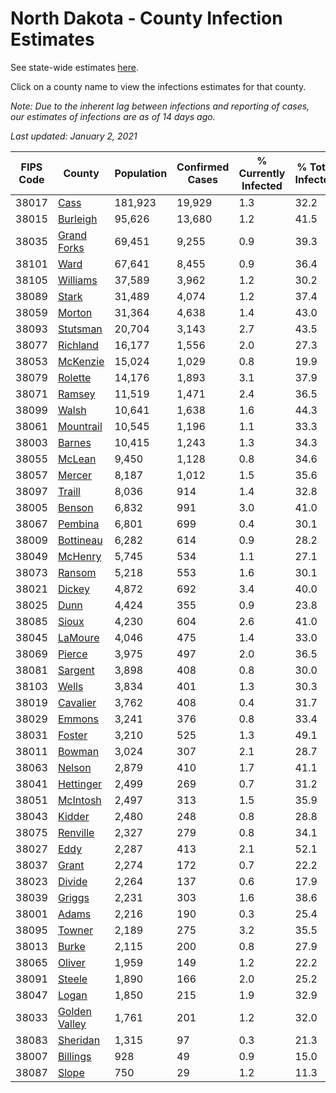 # North Dakota - County Infection Estimates

See state-wide estimates [here](/infections/us-nd).

Click on a county name to view the infections estimates for that county.

*Note: Due to the inherent lag between infections and reporting of cases, our estimates of infections are as of 14 days ago.*

*Last updated: January 2, 2021*

|   FIPS Code |                         County |   Population |   Confirmed Cases |   % Currently Infected |   % Total Infected |
|-------------|--------------------------------|--------------|-------------------|------------------------|--------------------|
|       38017 |                   [Cass](cass) |      181,923 |            19,929 |                    1.3 |               32.2 |
|       38015 |           [Burleigh](burleigh) |       95,626 |            13,680 |                    1.2 |               41.5 |
|       38035 |     [Grand Forks](grand-forks) |       69,451 |             9,255 |                    0.9 |               39.3 |
|       38101 |                   [Ward](ward) |       67,641 |             8,455 |                    0.9 |               36.4 |
|       38105 |           [Williams](williams) |       37,589 |             3,962 |                    1.2 |               30.2 |
|       38089 |                 [Stark](stark) |       31,489 |             4,074 |                    1.2 |               37.4 |
|       38059 |               [Morton](morton) |       31,364 |             4,638 |                    1.4 |               43.0 |
|       38093 |           [Stutsman](stutsman) |       20,704 |             3,143 |                    2.7 |               43.5 |
|       38077 |           [Richland](richland) |       16,177 |             1,556 |                    2.0 |               27.3 |
|       38053 |           [McKenzie](mckenzie) |       15,024 |             1,029 |                    0.8 |               19.9 |
|       38079 |             [Rolette](rolette) |       14,176 |             1,893 |                    3.1 |               37.9 |
|       38071 |               [Ramsey](ramsey) |       11,519 |             1,471 |                    2.4 |               36.5 |
|       38099 |                 [Walsh](walsh) |       10,641 |             1,638 |                    1.6 |               44.3 |
|       38061 |         [Mountrail](mountrail) |       10,545 |             1,196 |                    1.1 |               33.3 |
|       38003 |               [Barnes](barnes) |       10,415 |             1,243 |                    1.3 |               34.3 |
|       38055 |               [McLean](mclean) |        9,450 |             1,128 |                    0.8 |               34.6 |
|       38057 |               [Mercer](mercer) |        8,187 |             1,012 |                    1.5 |               35.6 |
|       38097 |               [Traill](traill) |        8,036 |               914 |                    1.4 |               32.8 |
|       38005 |               [Benson](benson) |        6,832 |               991 |                    3.0 |               41.0 |
|       38067 |             [Pembina](pembina) |        6,801 |               699 |                    0.4 |               30.1 |
|       38009 |         [Bottineau](bottineau) |        6,282 |               614 |                    0.9 |               28.2 |
|       38049 |             [McHenry](mchenry) |        5,745 |               534 |                    1.1 |               27.1 |
|       38073 |               [Ransom](ransom) |        5,218 |               553 |                    1.6 |               30.1 |
|       38021 |               [Dickey](dickey) |        4,872 |               692 |                    3.4 |               40.0 |
|       38025 |                   [Dunn](dunn) |        4,424 |               355 |                    0.9 |               23.8 |
|       38085 |                 [Sioux](sioux) |        4,230 |               604 |                    2.6 |               41.0 |
|       38045 |             [LaMoure](lamoure) |        4,046 |               475 |                    1.4 |               33.0 |
|       38069 |               [Pierce](pierce) |        3,975 |               497 |                    2.0 |               36.5 |
|       38081 |             [Sargent](sargent) |        3,898 |               408 |                    0.8 |               30.0 |
|       38103 |                 [Wells](wells) |        3,834 |               401 |                    1.3 |               30.3 |
|       38019 |           [Cavalier](cavalier) |        3,762 |               408 |                    0.4 |               31.7 |
|       38029 |               [Emmons](emmons) |        3,241 |               376 |                    0.8 |               33.4 |
|       38031 |               [Foster](foster) |        3,210 |               525 |                    1.3 |               49.1 |
|       38011 |               [Bowman](bowman) |        3,024 |               307 |                    2.1 |               28.7 |
|       38063 |               [Nelson](nelson) |        2,879 |               410 |                    1.7 |               41.1 |
|       38041 |         [Hettinger](hettinger) |        2,499 |               269 |                    0.7 |               31.2 |
|       38051 |           [McIntosh](mcintosh) |        2,497 |               313 |                    1.5 |               35.9 |
|       38043 |               [Kidder](kidder) |        2,480 |               248 |                    0.8 |               28.8 |
|       38075 |           [Renville](renville) |        2,327 |               279 |                    0.8 |               34.1 |
|       38027 |                   [Eddy](eddy) |        2,287 |               413 |                    2.1 |               52.1 |
|       38037 |                 [Grant](grant) |        2,274 |               172 |                    0.7 |               22.2 |
|       38023 |               [Divide](divide) |        2,264 |               137 |                    0.6 |               17.9 |
|       38039 |               [Griggs](griggs) |        2,231 |               303 |                    1.6 |               38.6 |
|       38001 |                 [Adams](adams) |        2,216 |               190 |                    0.3 |               25.4 |
|       38095 |               [Towner](towner) |        2,189 |               275 |                    3.2 |               35.5 |
|       38013 |                 [Burke](burke) |        2,115 |               200 |                    0.8 |               27.9 |
|       38065 |               [Oliver](oliver) |        1,959 |               149 |                    1.2 |               22.2 |
|       38091 |               [Steele](steele) |        1,890 |               166 |                    2.0 |               25.2 |
|       38047 |                 [Logan](logan) |        1,850 |               215 |                    1.9 |               32.9 |
|       38033 | [Golden Valley](golden-valley) |        1,761 |               201 |                    1.2 |               32.0 |
|       38083 |           [Sheridan](sheridan) |        1,315 |                97 |                    0.3 |               21.3 |
|       38007 |           [Billings](billings) |          928 |                49 |                    0.9 |               15.0 |
|       38087 |                 [Slope](slope) |          750 |                29 |                    1.2 |               11.3 |